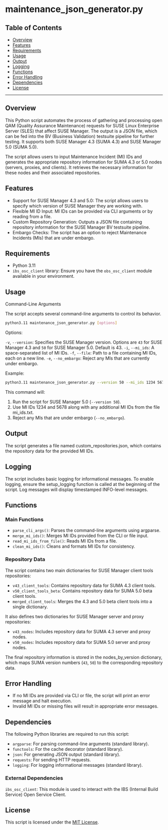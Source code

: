 # maintenance_json_generator.py

## Table of Contents

- [Overview](#overview)
- [Features](#features)
- [Requirements](#requirements)
- [Usage](#usage)
- [Output](#output)
- [Logging](#logging)
- [Functions](#functions)
- [Error Handling](#error-handling)
- [Dependencies](#dependencies)
- [License](#license)

---

## Overview

This Python script automates the process of gathering and processing open QAM
(Quality Assurance Maintenance) requests for SUSE Linux Enterprise Server (SLES)
that affect SUSE Manager. The output is a JSON file, which can be fed into the
BV (Business Validation) testsuite pipeline for further testing. It supports
both SUSE Manager 4.3 (SUMA 4.3) and SUSE Manager 5.0 (SUMA 5.0).

The script allows users to input Maintenance Incident (MI) IDs and generates the
appropriate repository information for SUMA 4.3 or 5.0 nodes (servers, proxies,
and clients). It retrieves the necessary information for these nodes and their
associated repositories.

## Features

- Support for SUSE Manager 4.3 and 5.0: The script allows users to specify which
version of SUSE Manager they are working with.
- Flexible MI ID Input: MI IDs can be provided via CLI arguments or by reading
from a file.
- Custom Repository Generation: Outputs a JSON file containing repository
information for the SUSE Manager BV testsuite pipeline.
- Embargo Checks: The script has an option to reject Maintenance Incidents (MIs)
that are under embargo.

## Requirements

- Python 3.11
- `ibs_osc_client` library: Ensure you have the `obs_osc_client` module available in
  your environment.

## Usage

Command-Line Arguments

The script accepts several command-line arguments to control its behavior.

```bash
python3.11 maintenance_json_generator.py [options]
```

Options:

`-v`, `--version`: Specifies the SUSE Manager version. Options are `43` for SUSE
Manager 4.3 and `50` for SUSE Manager 5.0. Default is 43.
`-i`, `--mi_ids`: A space-separated list of MI IDs.
`-f`, `--file`: Path to a file containing MI IDs, each on a new line.
`-e`, `--no_embargo`: Reject any MIs that are currently under embargo.

Example:

```bash
python3.11 maintenance_json_generator.py --version 50 --mi_ids 1234 5678 --file mi_ids.txt --no_embargo
```

This command will:

1. Run the script for SUSE Manager 5.0 (`--version 50`).
2. Use MI IDs 1234 and 5678 along with any additional MI IDs from the file
mi_ids.txt.
3. Reject any MIs that are under embargo (`--no_embargo`).

## Output

The script generates a file named custom_repositories.json, which contains the
repository data for the provided MI IDs.

## Logging

The script includes basic logging for informational messages. To enable logging,
ensure the setup_logging function is called at the beginning of the script. Log
messages will display timestamped INFO-level messages.

## Functions

### Main Functions

- `parse_cli_args()`: Parses the command-line arguments using argparse.
- `merge_mi_ids()`: Merges MI IDs provided from the CLI or file input.
- `read_mi_ids_from_file()`: Reads MI IDs from a file.
- `clean_mi_ids()`: Cleans and formats MI IDs for consistency.

### Repository Data

The script contains two main dictionaries for SUSE Manager client tools
repositories:

- `v43_client_tools`: Contains repository data for SUMA 4.3 client tools.
- `v50_client_tools_beta`: Contains repository data for SUMA 5.0 beta client tools.
- `merged_client_tools`: Merges the 4.3 and 5.0 beta client tools into a single
dictionary.

It also defines two dictionaries for SUSE Manager server and proxy
repositories:

- `v43_nodes`: Includes repository data for SUMA 4.3 server and proxy nodes.
- `v50_nodes`: Includes repository data for SUMA 5.0 server and proxy nodes.

The final repository information is stored in the nodes_by_version dictionary,
which maps SUMA version numbers (`43`, `50`) to the corresponding repository data.

## Error Handling

- If no MI IDs are provided via CLI or file, the script will print an error
message and halt execution.
- Invalid MI IDs or missing files will result in appropriate error messages.

## Dependencies

The following Python libraries are required to run this script:

- `argparse`: For parsing command-line arguments (standard library).
- `functools`: For the cache decorator (standard library).
- `json`: For generating JSON output (standard library).
- `requests`: For sending HTTP requests.
- `logging`: For logging informational messages (standard library).

### External Dependencies

`ibs_osc_client`: This module is used to interact with the IBS (Internal Build
Service) Open Service Client.

## License

This script is licensed under the [MIT License](https://opensource.org/licenses/MIT).
